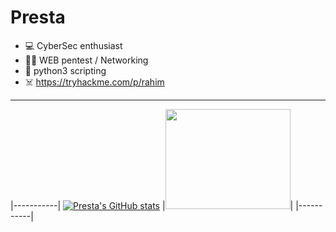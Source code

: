 # Presta
 
- 💻 CyberSec enthusiast
- 🏴‍☠️ WEB pentest / Networking
- 🐍 python3 scripting
- ☠️ https://tryhackme.com/p/rahim

***

|-----------|
[![Presta's GitHub stats](https://github-readme-stats.vercel.app/api?username=prestaa&show_icons=true&theme=dark&hide=prs,contribs)](https://github.com/anuraghazra/github-readme-stats) |<a href="https://google.com" ><img src="https://www.root-me.org/IMG/logo/siteon0.svg" width="200" height="160" ></a>|
|-----------|
